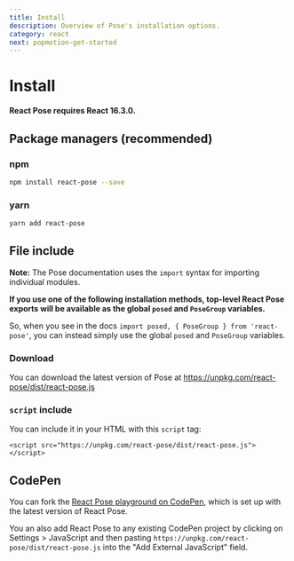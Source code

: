 ```yaml
---
title: Install
description: Overview of Pose's installation options.
category: react
next: popmotion-get-started
---
```


# Install

**React Pose requires React 16.3.0.**

<TOC />

## Package managers (recommended)

### npm

```bash
npm install react-pose --save
```

### yarn

```bash
yarn add react-pose
```

## File include

**Note:** The Pose documentation uses the `import` syntax for importing individual modules.

**If you use one of the following installation methods, top-level React Pose exports will be available as the global `posed` and `PoseGroup` variables.**

So, when you see in the docs `import posed, { PoseGroup } from 'react-pose'`, you can instead simply use the global `posed` and `PoseGroup` variables.

### Download

You can download the latest version of Pose at https://unpkg.com/react-pose/dist/react-pose.js

### `script` include

You can include it in your HTML with this `script` tag:

```
<script src="https://unpkg.com/react-pose/dist/react-pose.js"></script>
```

## CodePen

You can fork the [React Pose playground on CodePen](https://codepen.io/popmotion/pen/mxmrPZ?editors=0010), which is set up with the latest version of React Pose.

You an also add React Pose to any existing CodePen project by clicking on Settings > JavaScript and then pasting `https://unpkg.com/react-pose/dist/react-pose.js` into the "Add External JavaScript" field.
